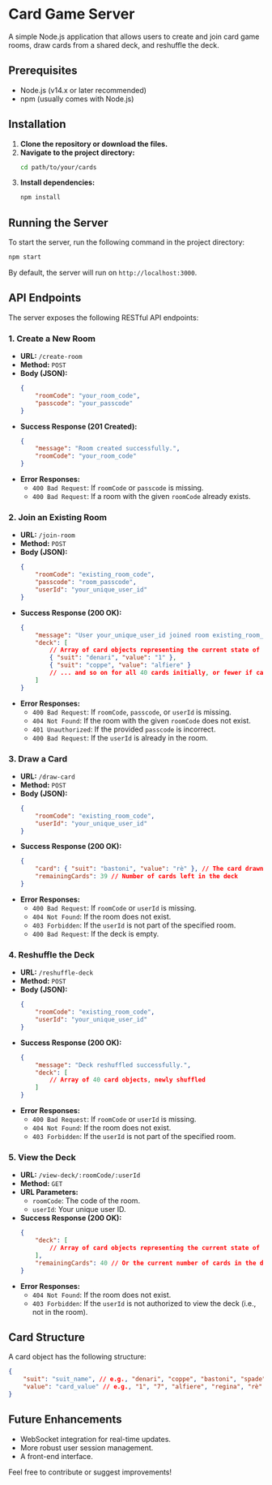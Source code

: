 # Card Game Server

A simple Node.js application that allows users to create and join card game rooms, draw cards from a shared deck, and reshuffle the deck.

## Prerequisites

- Node.js (v14.x or later recommended)
- npm (usually comes with Node.js)

## Installation

1.  **Clone the repository or download the files.**
2.  **Navigate to the project directory:**
    ```bash
    cd path/to/your/cards
    ```
3.  **Install dependencies:**
    ```bash
    npm install
    ```

## Running the Server

To start the server, run the following command in the project directory:

```bash
npm start
```

By default, the server will run on `http://localhost:3000`.

## API Endpoints

The server exposes the following RESTful API endpoints:

### 1. Create a New Room

*   **URL:** `/create-room`
*   **Method:** `POST`
*   **Body (JSON):**
    ```json
    {
        "roomCode": "your_room_code",
        "passcode": "your_passcode"
    }
    ```
*   **Success Response (201 Created):**
    ```json
    {
        "message": "Room created successfully.",
        "roomCode": "your_room_code"
    }
    ```
*   **Error Responses:**
    *   `400 Bad Request`: If `roomCode` or `passcode` is missing.
    *   `400 Bad Request`: If a room with the given `roomCode` already exists.

### 2. Join an Existing Room

*   **URL:** `/join-room`
*   **Method:** `POST`
*   **Body (JSON):**
    ```json
    {
        "roomCode": "existing_room_code",
        "passcode": "room_passcode",
        "userId": "your_unique_user_id"
    }
    ```
*   **Success Response (200 OK):**
    ```json
    {
        "message": "User your_unique_user_id joined room existing_room_code.",
        "deck": [
            // Array of card objects representing the current state of the deck
            { "suit": "denari", "value": "1" },
            { "suit": "coppe", "value": "alfiere" }
            // ... and so on for all 40 cards initially, or fewer if cards have been drawn
        ]
    }
    ```
*   **Error Responses:**
    *   `400 Bad Request`: If `roomCode`, `passcode`, or `userId` is missing.
    *   `404 Not Found`: If the room with the given `roomCode` does not exist.
    *   `401 Unauthorized`: If the provided `passcode` is incorrect.
    *   `400 Bad Request`: If the `userId` is already in the room.

### 3. Draw a Card

*   **URL:** `/draw-card`
*   **Method:** `POST`
*   **Body (JSON):**
    ```json
    {
        "roomCode": "existing_room_code",
        "userId": "your_unique_user_id"
    }
    ```
*   **Success Response (200 OK):**
    ```json
    {
        "card": { "suit": "bastoni", "value": "rè" }, // The card drawn
        "remainingCards": 39 // Number of cards left in the deck
    }
    ```
*   **Error Responses:**
    *   `400 Bad Request`: If `roomCode` or `userId` is missing.
    *   `404 Not Found`: If the room does not exist.
    *   `403 Forbidden`: If the `userId` is not part of the specified room.
    *   `400 Bad Request`: If the deck is empty.

### 4. Reshuffle the Deck

*   **URL:** `/reshuffle-deck`
*   **Method:** `POST`
*   **Body (JSON):**
    ```json
    {
        "roomCode": "existing_room_code",
        "userId": "your_unique_user_id"
    }
    ```
*   **Success Response (200 OK):**
    ```json
    {
        "message": "Deck reshuffled successfully.",
        "deck": [
            // Array of 40 card objects, newly shuffled
        ]
    }
    ```
*   **Error Responses:**
    *   `400 Bad Request`: If `roomCode` or `userId` is missing.
    *   `404 Not Found`: If the room does not exist.
    *   `403 Forbidden`: If the `userId` is not part of the specified room.

### 5. View the Deck

*   **URL:** `/view-deck/:roomCode/:userId`
*   **Method:** `GET`
*   **URL Parameters:**
    *   `roomCode`: The code of the room.
    *   `userId`: Your unique user ID.
*   **Success Response (200 OK):**
    ```json
    {
        "deck": [
            // Array of card objects representing the current state of the deck
        ],
        "remainingCards": 40 // Or the current number of cards in the deck
    }
    ```
*   **Error Responses:**
    *   `404 Not Found`: If the room does not exist.
    *   `403 Forbidden`: If the `userId` is not authorized to view the deck (i.e., not in the room).

## Card Structure

A card object has the following structure:

```json
{
    "suit": "suit_name", // e.g., "denari", "coppe", "bastoni", "spade"
    "value": "card_value" // e.g., "1", "7", "alfiere", "regina", "rè"
}
```

## Future Enhancements

*   WebSocket integration for real-time updates.
*   More robust user session management.
*   A front-end interface.

Feel free to contribute or suggest improvements!
